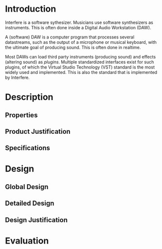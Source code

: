 # Introduction
<!-- Give a general description of your system. For example, what are the
goals of the system? Who are the users of the system? Why are they interested
in using this system? -->
Interfere is a software sythesizer. Musicians use software synthesizers as instruments.
This is often done inside a Digital Audio Workstation (DAW).

A (software) DAW is a computer program that processes several datastreams, such as the output
of a microphone or musical keyboard, with the ultimate goal of
producing sound. This is often done in realtime.

Most DAWs can load third party instruments (producing sound) and effects (altering sound)
as *plugins*. Multiple standardized interfaces exist for such plugins, of which
the Virtual Studio Technology (VST) standard is the most widely used and implemented.
This is also the standard that is implemented by Interfere.

# Description

## Properties
<!-- Global description of the product and its properties. Although this is a
global description, it is important that you try to describe the properties
explicitly. So do not accept any implicit assumptions. The description can be
illustrated with information about the user interface, for example
screenshots or other illustrative information.-->

## Product Justification
<!-- Here you explain why it is worthwhile to build your system. What other
(similar) products are available? What are the typical (new and innovative)
contributions of your system? -->

## Specifications
<!-- A more detailed description of the properties mentioned in section 2.1.
It would be good to give some underlying models, for example Use Case
Diagrams with an explanatory description. -->

# Design

## Global Design
<!-- Describe the components (modules) of your system and the
interconnections between those components. You should explicitly describe the
role of each component. Explain why the components together actually do what
they are supposed to do. Make sure that this distinction between the
components is in line with the way in which you implemented the system. -->

## Detailed Design
<!-- Give a detailed design in terms of data structures and algorithms, for
example the classes, methods and attributes. Explain the idea behind the most
important methods and attributes. Make sure that your descriptions are clear
and consistent, such that a future programmer would be able to further
improve or extend the system. -->

## Design Justification
<!-- Explain why your design is a good design. Here you should focus on your
design decisions including technical details. Give possible design
alternatives and describe how you chose between these alternatives. -->

# Evaluation
<!-- Here you should evaluate your project, for example: are you satisfied
with your product? What are the unsolved issues? Are you satisfied with your
development process (that is the process which resulted in your product)?

What did you learn? Describe and analyse the factors which determined your
process and product. What are the consequences for future work? How would you
operate in a future project?
-->
